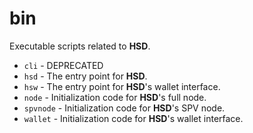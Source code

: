 # bin
Executable scripts related to **HSD**.
- `cli` - DEPRECATED
- `hsd` - The entry point for **HSD**.
- `hsw` - The entry point for **HSD**'s wallet interface.
- `node` - Initialization code for **HSD**'s full node.
- `spvnode` - Initialization code for **HSD**'s SPV node.
- `wallet` - Initialization code for **HSD**'s wallet interface.
